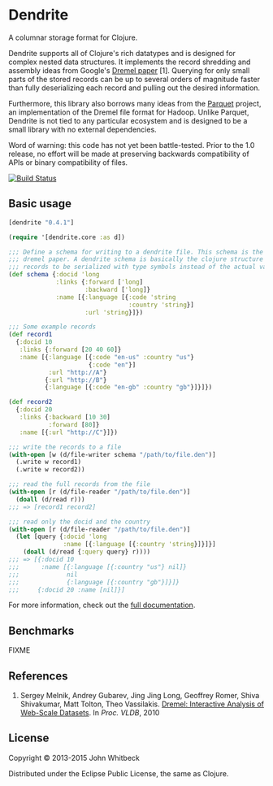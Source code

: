 # Dendrite

A columnar storage format for Clojure.

Dendrite supports all of Clojure's rich datatypes and is designed for complex nested data structures. It
implements the record shredding and assembly ideas from Google's
[Dremel paper][Dremel] [1]. Querying for only small parts of the stored
records can be up to several orders of magnitude faster than fully deserializing each record and pulling out
the desired information.

[Dremel]: http://research.google.com/pubs/pub36632.html

Furthermore, this library also borrows many ideas from the [Parquet][] project, an implementation of the
Dremel file format for Hadoop. Unlike Parquet, Dendrite is not tied to any particular ecosystem and is
designed to be a small library with no external dependencies.

[Parquet]: http://parquet.io/

Word of warning: this code has not yet been battle-tested. Prior to the 1.0 release, no effort will be made at
preserving backwards compatibility of APIs or binary compatibility of files.

[![Build Status](https://travis-ci.org/jwhitbeck/dendrite.png)](https://travis-ci.org/jwhitbeck/dendrite.png)

## Basic usage

```clojure
[dendrite "0.4.1"]

(require '[dendrite.core :as d])

;;; Define a schema for writing to a dendrite file. This schema is the one from the
;;; dremel paper. A dendrite schema is basically the clojure structure of the
;;; records to be serialized with type symbols instead of the actual values.
(def schema {:docid 'long
             :links {:forward ['long]
                     :backward ['long]}
             :name [{:language [{:code 'string
                                 :country 'string}]
                     :url 'string}]})

;;; Some example records
(def record1
  {:docid 10
   :links {:forward [20 40 60]}
   :name [{:language [{:code "en-us" :country "us"}
                      {:code "en"}]
           :url "http://A"}
          {:url "http://B"}
          {:language [{:code "en-gb" :country "gb"}]}]})

(def record2
  {:docid 20
   :links {:backward [10 30]
           :forward [80]}
   :name [{:url "http://C"}]})

;;; write the records to a file
(with-open [w (d/file-writer schema "/path/to/file.den")]
  (.write w record1)
  (.write w record2))

;;; read the full records from the file
(with-open [r (d/file-reader "/path/to/file.den")]
  (doall (d/read r)))
;;; => [record1 record2]

;;; read only the docid and the country
(with-open [r (d/file-reader "/path/to/file.den")]
  (let [query {:docid 'long
               :name [{:language [{:country 'string}]}]}]
    (doall (d/read {:query query} r))))
;;; => [{:docid 10
;;;      :name [{:language [{:country "us"} nil]}
;;;             nil
;;;             {:language [{:country "gb"}]}]}
;;;     {:docid 20 :name [nil]}]
```

For more information, check out the [full documentation](FIXME).

## Benchmarks

FIXME

## References

1. Sergey Melnik, Andrey Gubarev, Jing Jing Long, Geoffrey Romer, Shiva Shivakumar, Matt Tolton, Theo Vassilakis.
[Dremel: Interactive Analysis of Web-Scale Datasets][Dremel].
In _Proc. VLDB_, 2010

## License

Copyright &copy; 2013-2015 John Whitbeck

Distributed under the Eclipse Public License, the same as Clojure.
